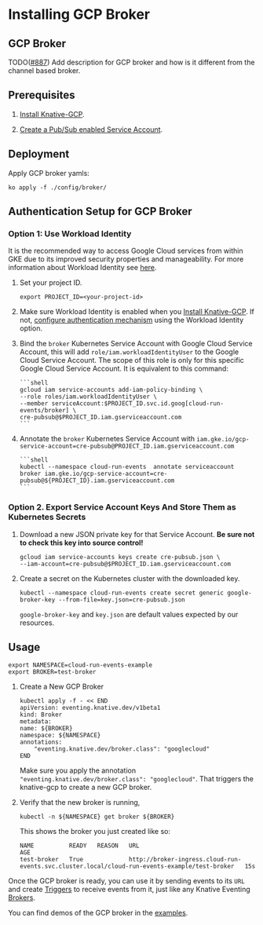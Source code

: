 # Installing GCP Broker

## GCP Broker

TODO([#887](https://github.com/google/knative-gcp/issues/887)) Add description
for GCP broker and how is it different from the channel based broker.

## Prerequisites

1. [Install Knative-GCP](./install-knative-gcp.md).

2. [Create a Pub/Sub enabled Service Account](./pubsub-service-account.md).

## Deployment

Apply GCP broker yamls:

```shell
ko apply -f ./config/broker/
```

## Authentication Setup for GCP Broker

### Option 1: Use Workload Identity

It is the recommended way to access Google Cloud services from within GKE due to
its improved security properties and manageability. For more information about
Workload Identity see
[here](https://cloud.google.com/kubernetes-engine/docs/how-to/workload-identity).

1.  Set your project ID.

    ```shell
    export PROJECT_ID=<your-project-id>
    ```

1.  Make sure Workload Identity is enabled when you
    [Install Knative-GCP](install-knative-gcp.md). If not,
    [configure authentication mechanism](authentication-mechanisms-gcp.md) using
    the Workload Identity option.

1.  Bind the `broker` Kubernetes Service Account with Google Cloud Service
    Account, this will add `role/iam.workloadIdentityUser` to the Google Cloud
    Service Account. The scope of this role is only for this specific Google
    Cloud Service Account. It is equivalent to this command:

        ```shell
        gcloud iam service-accounts add-iam-policy-binding \
        --role roles/iam.workloadIdentityUser \
        --member serviceAccount:$PROJECT_ID.svc.id.goog[cloud-run-events/broker] \
        cre-pubsub@$PROJECT_ID.iam.gserviceaccount.com
        ```

1.  Annotate the `broker` Kubernetes Service Account with
    `iam.gke.io/gcp-service-account=cre-pubsub@PROJECT_ID.iam.gserviceaccount.com`

        ```shell
        kubectl --namespace cloud-run-events  annotate serviceaccount broker iam.gke.io/gcp-service-account=cre-pubsub@${PROJECT_ID}.iam.gserviceaccount.com
        ```

### Option 2. Export Service Account Keys And Store Them as Kubernetes Secrets

1. Download a new JSON private key for that Service Account. **Be sure not to
   check this key into source control!**

   ```shell
   gcloud iam service-accounts keys create cre-pubsub.json \
   --iam-account=cre-pubsub@$PROJECT_ID.iam.gserviceaccount.com
   ```

1. Create a secret on the Kubernetes cluster with the downloaded key.

   ```shell
   kubectl --namespace cloud-run-events create secret generic google-broker-key --from-file=key.json=cre-pubsub.json
   ```

   `google-broker-key` and `key.json` are default values expected by our
   resources.

## Usage

```shell
export NAMESPACE=cloud-run-events-example
export BROKER=test-broker
```

1. Create a New GCP Broker

   ```shell
   kubectl apply -f - << END
   apiVersion: eventing.knative.dev/v1beta1
   kind: Broker
   metadata:
   name: ${BROKER}
   namespace: ${NAMESPACE}
   annotations:
       "eventing.knative.dev/broker.class": "googlecloud"
   END
   ```

   Make sure you apply the annotation
   `"eventing.knative.dev/broker.class": "googlecloud"`. That triggers the
   knative-gcp to create a new GCP broker.

1. Verify that the new broker is running,

   ```shell
   kubectl -n ${NAMESPACE} get broker ${BROKER}
   ```

   This shows the broker you just created like so:

   ```shell
   NAME          READY   REASON   URL                                                                                             AGE
   test-broker   True             http://broker-ingress.cloud-run-events.svc.cluster.local/cloud-run-events-example/test-broker   15s
   ```

Once the GCP broker is ready, you can use it by sending events to its `URL` and
create [Triggers](https://knative.dev/docs/eventing/broker-trigger/#trigger) to
receive events from it, just like any Knative Eventing
[Brokers](https://knative.dev/docs/eventing/broker-trigger/#broker).

You can find demos of the GCP broker in the
[examples](../examples/gcpbroker/README.md).
